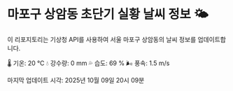 
# 마포구 상암동 초단기 실황 날씨 정보 🌤️

이 리포지토리는 기상청 API를 사용하여 서울 마포구 상암동의 날씨 정보를 업데이트합니다. 

🌡️ 기온: 20 ℃
💧 강수량: 0 mm
💦 습도: 69 %
🌬️ 풍속: 1.5 m/s

마지막 업데이트 시각: 2025년 10월 09일 20시 09분    
